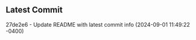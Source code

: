 
## Latest Commit
27de2e6 - Update README with latest commit info (2024-09-01 11:49:22 -0400) <Yunxi-Zhou>
